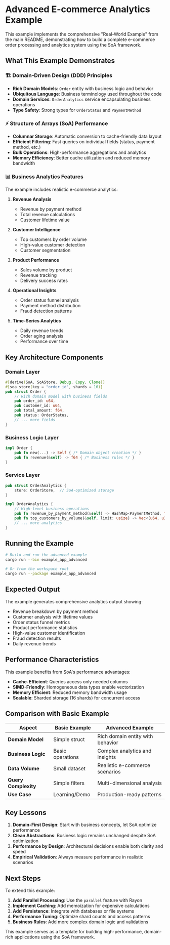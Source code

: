 # Advanced E-commerce Analytics Example

This example implements the comprehensive "Real-World Example" from the main README, demonstrating how to build a complete e-commerce order processing and analytics system using the SoA framework.

## What This Example Demonstrates

### 🏗️ Domain-Driven Design (DDD) Principles
- **Rich Domain Models**: `Order` entity with business logic and behavior
- **Ubiquitous Language**: Business terminology used throughout the code
- **Domain Services**: `OrderAnalytics` service encapsulating business operations
- **Type Safety**: Strong types for `OrderStatus` and `PaymentMethod`

### ⚡ Structure of Arrays (SoA) Performance
- **Columnar Storage**: Automatic conversion to cache-friendly data layout
- **Efficient Filtering**: Fast queries on individual fields (status, payment method, etc.)
- **Bulk Operations**: High-performance aggregations and analytics
- **Memory Efficiency**: Better cache utilization and reduced memory bandwidth

### 📊 Business Analytics Features

The example includes realistic e-commerce analytics:

1. **Revenue Analysis**
   - Revenue by payment method
   - Total revenue calculations
   - Customer lifetime value

2. **Customer Intelligence**
   - Top customers by order volume
   - High-value customer detection
   - Customer segmentation

3. **Product Performance**
   - Sales volume by product
   - Revenue tracking
   - Delivery success rates

4. **Operational Insights**
   - Order status funnel analysis
   - Payment method distribution
   - Fraud detection patterns

5. **Time-Series Analytics**
   - Daily revenue trends
   - Order aging analysis
   - Performance over time

## Key Architecture Components

### Domain Layer
```rust
#[derive(SoA, SoAStore, Debug, Copy, Clone)]
#[soa_store(key = "order_id", shards = 16)]
pub struct Order {
    // Rich domain model with business fields
    pub order_id: u64,
    pub customer_id: u64,
    pub total_amount: f64,
    pub status: OrderStatus,
    // ... more fields
}
```

### Business Logic Layer
```rust
impl Order {
    pub fn new(...) -> Self { /* Domain object creation */ }
    pub fn revenue(&self) -> f64 { /* Business rules */ }
}
```

### Service Layer
```rust
pub struct OrderAnalytics {
    store: OrderStore,  // SoA-optimized storage
}

impl OrderAnalytics {
    // High-level business operations
    pub fn revenue_by_payment_method(&self) -> HashMap<PaymentMethod, f64>
    pub fn top_customers_by_volume(&self, limit: usize) -> Vec<(u64, u32)>
    // ... more analytics
}
```

## Running the Example

```bash
# Build and run the advanced example
cargo run --bin example_app_advanced

# Or from the workspace root
cargo run --package example_app_advanced
```

## Expected Output

The example generates comprehensive analytics output showing:

- Revenue breakdown by payment method
- Customer analysis with lifetime values
- Order status funnel metrics
- Product performance statistics
- High-value customer identification
- Fraud detection results
- Daily revenue trends

## Performance Characteristics

This example benefits from SoA's performance advantages:

- **Cache-Efficient**: Queries access only needed columns
- **SIMD-Friendly**: Homogeneous data types enable vectorization
- **Memory Efficient**: Reduced memory bandwidth usage
- **Scalable**: Sharded storage (16 shards) for concurrent access

## Comparison with Basic Example

| Aspect | Basic Example | Advanced Example |
|--------|---------------|------------------|
| **Domain Model** | Simple struct | Rich domain entity with behavior |
| **Business Logic** | Basic operations | Complex analytics and insights |
| **Data Volume** | Small dataset | Realistic e-commerce scenarios |
| **Query Complexity** | Simple filters | Multi-dimensional analysis |
| **Use Case** | Learning/Demo | Production-ready patterns |

## Key Lessons

1. **Domain-First Design**: Start with business concepts, let SoA optimize performance
2. **Clean Abstractions**: Business logic remains unchanged despite SoA optimization
3. **Performance by Design**: Architectural decisions enable both clarity and speed
4. **Empirical Validation**: Always measure performance in realistic scenarios

## Next Steps

To extend this example:

1. **Add Parallel Processing**: Use the `parallel` feature with Rayon
2. **Implement Caching**: Add memoization for expensive calculations
3. **Add Persistence**: Integrate with databases or file systems
4. **Performance Tuning**: Optimize shard counts and access patterns
5. **Business Rules**: Add more complex domain logic and validations

This example serves as a template for building high-performance, domain-rich applications using the SoA framework.
